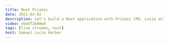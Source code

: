 ```yaml
---
title: Nuxt Prismic
date: 2021-03-02
description: Let's build a Nuxt application with Prismic CMS. Lucie will teach me everything I need to know so I can easily build a Nuxt site with my content coming from Prismic.
video: xUwST2bAWw8
tags: [live streams, nuxt]
host: Samuel Lucie Harber
---
```

